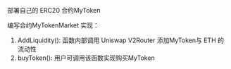 部署⾃⼰的 ERC20 合约MyToken 

编写合约MyTokenMarket 实现：
1. AddLiquidity(): 函数内部调⽤ Uniswap V2Router 添加MyToken与 ETH 的流动性
2. buyToken(): ⽤户可调⽤该函数实现购买MyToken
